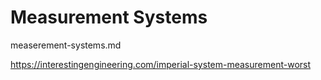 # Measurement Systems

measerement-systems.md

https://interestingengineering.com/imperial-system-measurement-worst
